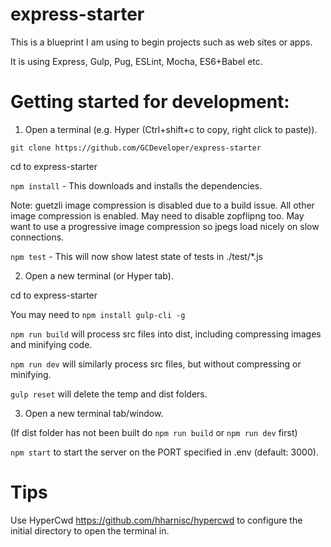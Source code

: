 # express-starter

This is a blueprint I am using to begin projects such as web sites or apps.

It is using Express, Gulp, Pug, ESLint, Mocha, ES6+Babel etc.

# Getting started for development:

1. Open a terminal (e.g. Hyper (Ctrl+shift+c to copy, right click to paste)).

`git clone https://github.com/GCDeveloper/express-starter`

cd to express-starter

`npm install` - This downloads and installs the dependencies.

Note: guetzli image compression is disabled due to a build issue. All other image compression is enabled. May need to disable zopflipng too. May want to use a progressive image compression so jpegs load nicely on slow connections.

`npm test` - This will now show latest state of tests in  ./test/\*.js

2. Open a new terminal (or Hyper tab).

cd to express-starter

You may need to `npm install gulp-cli -g`

`npm run build` will process src files into dist, including compressing images and minifying code.

`npm run dev` will similarly process src files, but without compressing or minifying.

`gulp reset` will delete the temp and dist folders.


3. Open a new terminal tab/window.

(If dist folder has not been built do `npm run build` or `npm run dev` first)

`npm start` to start the server on the PORT specified in .env (default: 3000).

# Tips

Use HyperCwd https://github.com/hharnisc/hypercwd to configure the initial directory to open the terminal in.
